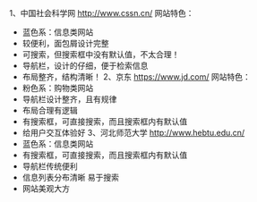 1、中国社会科学网    http://www.cssn.cn/
网站特色：
+ 蓝色系：信息类网站
+ 较便利，面包屑设计完整
+ 可搜索，但搜索框中没有默认值，不太合理！
+ 导航栏，设计的仔细，便于检索信息
+ 布局整齐，结构清晰！
2、京东    https://www.jd.com/
网站特色：
+ 粉色系：购物类网站
+ 导航栏设计整齐，且有规律
+ 布局合理有逻辑
+ 有搜索框，可直接搜索，而且搜索框内有默认值
+ 给用户交互体验好
3、河北师范大学     http://www.hebtu.edu.cn/
+ 蓝色系：信息类网站
+ 有搜索框，可直接搜索，而且搜索框内有默认值
+ 导航栏传统便利
+ 信息列表分布清晰 易于搜索
+ 网站美观大方
